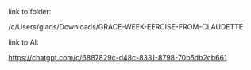 
link to folder:

/c/Users/glads/Downloads/GRACE-WEEK-EERCISE-FROM-CLAUDETTE


link to AI:

https://chatgpt.com/c/6887829c-d48c-8331-8798-70b5db2cb661

